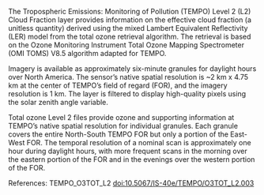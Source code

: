 The Tropospheric Emissions: Monitoring of Pollution (TEMPO) Level 2 (L2)  Cloud Fraction layer provides information on the effective cloud fraction (a unitless quantity) derived using the mixed Lambert Equivalent Reflectivity (LER) model from the total ozone retrieval algorithm. The retrieval is based on the Ozone Monitoring Instrument Total Ozone Mapping Spectrometer (OMI TOMS) V8.5 algorithm adapted for TEMPO.

Imagery is available as approximately six-minute granules for daylight hours over North America. The sensor’s native spatial resolution is ~2 km x 4.75 km at the center of TEMPO’s field of regard (FOR), and the imagery resolution is 1 km. The layer is filtered to display high-quality pixels using the solar zenith angle variable.

Total ozone Level 2 files provide ozone and supporting information at TEMPO’s native spatial resolution for individual granules. Each granule covers the entire North-South TEMPO FOR but only a portion of the East-West FOR. The temporal resolution of a nominal scan is approximately one hour during daylight hours, with more frequent scans in the morning over the eastern portion of the FOR and in the evenings over the western portion of the FOR.

References: TEMPO_O3TOT_L2 [doi:10.5067/IS-40e/TEMPO/O3TOT_L2.003](https://doi.org/10.5067/IS-40e/TEMPO/O3TOT_L2.003)